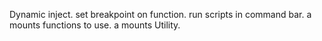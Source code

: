 Dynamic inject.
set breakpoint on function.
run scripts in command bar.
a mounts functions to use.
a mounts Utility.